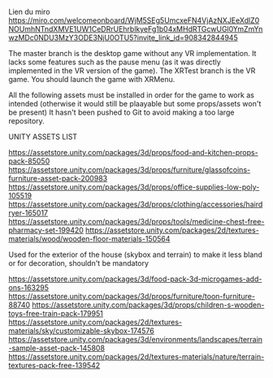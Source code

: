 Lien du miro
https://miro.com/welcomeonboard/WjM5SEg5UmcxeFN4VjAzNXJEeXdlZ0NOUmhNTndXMVE1UW1CeDRrUEhrblkyeFg1b04xMHdRTGcwUGl0YmZmYnwzMDc0NDU3MzY3ODE3NjU0OTU5?invite_link_id=908342844945

The master branch is the desktop game without any VR implementation. It lacks some features such as the pause menu (as it was directly implemented in the VR version of the game).
The XRTest branch is the VR game.
You should launch the game with XRMenu.

All the following assets must be installed in order for the game to work as intended (otherwise it would still be plaayable but some props/assets won't be present)
It hasn't been pushed to Git to avoid making a too large repository.

UNITY ASSETS LIST

https://assetstore.unity.com/packages/3d/props/food-and-kitchen-props-pack-85050
https://assetstore.unity.com/packages/3d/props/furniture/glassofcoins-furniture-asset-pack-200983
https://assetstore.unity.com/packages/3d/props/office-supplies-low-poly-105519
https://assetstore.unity.com/packages/3d/props/clothing/accessories/hairdryer-165017
https://assetstore.unity.com/packages/3d/props/tools/medicine-chest-free-pharmacy-set-199420
https://assetstore.unity.com/packages/2d/textures-materials/wood/wooden-floor-materials-150564

Used for the exterior of the house (skybox and terrain) to make it less bland or for decoration, shouldn't be mandatory

https://assetstore.unity.com/packages/3d/food-pack-3d-microgames-add-ons-163295
https://assetstore.unity.com/packages/3d/props/furniture/toon-furniture-88740
https://assetstore.unity.com/packages/3d/props/children-s-wooden-toys-free-train-pack-179951
https://assetstore.unity.com/packages/2d/textures-materials/sky/customizable-skybox-174576
https://assetstore.unity.com/packages/3d/environments/landscapes/terrain-sample-asset-pack-145808
https://assetstore.unity.com/packages/2d/textures-materials/nature/terrain-textures-pack-free-139542
